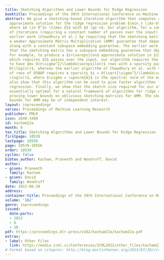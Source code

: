 ```yaml
---
title: Sketching Algorithms and Lower Bounds for Ridge Regression
booktitle: Proceedings of the 39th International Conference on Machine Learning
abstract: We give a sketching-based iterative algorithm that computes a $1+\varepsilon$
  approximate solution for the ridge regression problem $\min_x \|Ax-b\|_2^2 +\lambda\|x\|_2^2$
  where $A \in R^{n \times d}$ with $d \ge n$. Our algorithm, for a constant number
  of iterations (requiring a constant number of passes over the input), improves upon
  earlier work (Chowdhury et al.) by requiring that the sketching matrix only has
  a weaker Approximate Matrix Multiplication (AMM) guarantee that depends on $\varepsilon$,
  along with a constant subspace embedding guarantee. The earlier work instead requires
  that the sketching matrix has a subspace embedding guarantee that depends on $\varepsilon$.
  For example, to produce a $1+\varepsilon$ approximate solution in $1$ iteration,
  which requires $2$ passes over the input, our algorithm requires the OSNAP embedding
  to have $m= O(n\sigma^2/\lambda\varepsilon)$ rows with a sparsity parameter $s =
  O(\log(n))$, whereas the earlier algorithm of Chowdhury et al. with the same number
  of rows of OSNAP requires a sparsity $s = O(\sqrt{\sigma^2/\lambda\varepsilon} \cdot
  \log(n))$, where $\sigma = \opnorm{A}$ is the spectral norm of the matrix $A$. We
  also show that this algorithm can be used to give faster algorithms for kernel ridge
  regression. Finally, we show that the sketch size required for our algorithm is
  essentially optimal for a natural framework of algorithms for ridge regression by
  proving lower bounds on oblivious sketching matrices for AMM. The sketch size lower
  bounds for AMM may be of independent interest.
layout: inproceedings
series: Proceedings of Machine Learning Research
publisher: PMLR
issn: 2640-3498
id: kacham22a
month: 0
tex_title: Sketching Algorithms and Lower Bounds for Ridge Regression
firstpage: 10539
lastpage: 10556
page: 10539-10556
order: 10539
cycles: false
bibtex_author: Kacham, Praneeth and Woodruff, David
author:
- given: Praneeth
  family: Kacham
- given: David
  family: Woodruff
date: 2022-06-28
address:
container-title: Proceedings of the 39th International Conference on Machine Learning
volume: '162'
genre: inproceedings
issued:
  date-parts:
  - 2022
  - 6
  - 28
pdf: https://proceedings.mlr.press/v162/kacham22a/kacham22a.pdf
extras:
- label: Other Files
  link: https://media.icml.cc/Conferences/ICML2022/other_files/kacham22a-supp.zip
# Format based on citeproc: http://blog.martinfenner.org/2013/07/30/citeproc-yaml-for-bibliographies/
---
```

